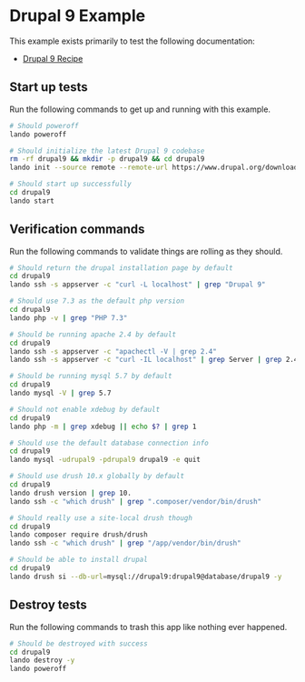 Drupal 9 Example
================

This example exists primarily to test the following documentation:

* [Drupal 9 Recipe](https://docs.devwithlando.io/tutorials/drupal9.html)

Start up tests
--------------

Run the following commands to get up and running with this example.

```bash
# Should poweroff
lando poweroff

# Should initialize the latest Drupal 9 codebase
rm -rf drupal9 && mkdir -p drupal9 && cd drupal9
lando init --source remote --remote-url https://www.drupal.org/download-latest/tar.gz --remote-options="--strip-components 1" --recipe drupal9 --webroot . --name lando-drupal9

# Should start up successfully
cd drupal9
lando start
```

Verification commands
---------------------

Run the following commands to validate things are rolling as they should.

```bash
# Should return the drupal installation page by default
cd drupal9
lando ssh -s appserver -c "curl -L localhost" | grep "Drupal 9"

# Should use 7.3 as the default php version
cd drupal9
lando php -v | grep "PHP 7.3"

# Should be running apache 2.4 by default
cd drupal9
lando ssh -s appserver -c "apachectl -V | grep 2.4"
lando ssh -s appserver -c "curl -IL localhost" | grep Server | grep 2.4

# Should be running mysql 5.7 by default
cd drupal9
lando mysql -V | grep 5.7

# Should not enable xdebug by default
cd drupal9
lando php -m | grep xdebug || echo $? | grep 1

# Should use the default database connection info
cd drupal9
lando mysql -udrupal9 -pdrupal9 drupal9 -e quit

# Should use drush 10.x globally by default
cd drupal9
lando drush version | grep 10.
lando ssh -c "which drush" | grep ".composer/vendor/bin/drush"

# Should really use a site-local drush though
cd drupal9
lando composer require drush/drush
lando ssh -c "which drush" | grep "/app/vendor/bin/drush"

# Should be able to install drupal
cd drupal9
lando drush si --db-url=mysql://drupal9:drupal9@database/drupal9 -y
```

Destroy tests
-------------

Run the following commands to trash this app like nothing ever happened.

```bash
# Should be destroyed with success
cd drupal9
lando destroy -y
lando poweroff
```
